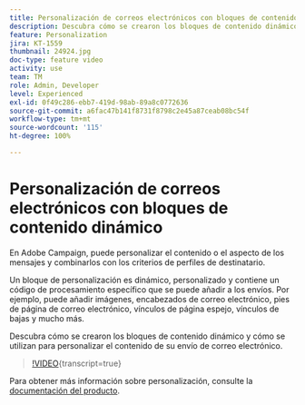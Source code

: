 ```yaml
---
title: Personalización de correos electrónicos con bloques de contenido dinámico
description: Descubra cómo se crearon los bloques de contenido dinámico y cómo se utilizan para personalizar el contenido de su envío de correo electrónico.
feature: Personalization
jira: KT-1559
thumbnail: 24924.jpg
doc-type: feature video
activity: use
team: TM
role: Admin, Developer
level: Experienced
exl-id: 0f49c286-ebb7-419d-98ab-89a8c0772636
source-git-commit: a6fac47b141f8731f8798c2e45a87ceab08bc54f
workflow-type: tm+mt
source-wordcount: '115'
ht-degree: 100%

---
```



# Personalización de correos electrónicos con bloques de contenido dinámico

En Adobe Campaign, puede personalizar el contenido o el aspecto de los mensajes y combinarlos con los criterios de perfiles de destinatario.

Un bloque de personalización es dinámico, personalizado y contiene un código de procesamiento específico que se puede añadir a los envíos. Por ejemplo, puede añadir imágenes, encabezados de correo electrónico, pies de página de correo electrónico, vínculos de página espejo, vínculos de bajas y mucho más.

Descubra cómo se crearon los bloques de contenido dinámico y cómo se utilizan para personalizar el contenido de su envío de correo electrónico.

>[!VIDEO](https://video.tv.adobe.com/v/24924?quality=12&learn=on){transcript=true}

Para obtener más información sobre personalización, consulte la [documentación del producto](https://experienceleague.adobe.com/docs/campaign-classic/using/sending-messages/personalizing-deliveries/about-personalization.html?lang=es).
